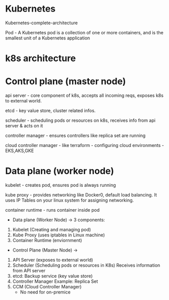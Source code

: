 # Kubernetes
Kubernetes-complete-architecture

Pod - A Kubernetes pod is a collection of one or more containers, and is the smallest unit of a Kubernetes application

# **k8s architecture**

# Control plane (master node)
  api server - core component of k8s, accepts all incoming  reqs, exposes k8s to external world. 
  
  etcd - key value store, cluster related infos.
  
  scheduler - scheduling pods or resources on k8s, receives info from api server & acts on it
  
  controller manager - ensures controllers like replica set are running
  
  cloud controller manager - like terraform - configuring cloud environments - EKS,AKS,GKE

# Data plane (worker node)
  kubelet - creates pod, ensures pod is always running 
  
  kube proxy - provides networking like Docker0, default load balancing. It uses IP Tables on your linux system for assigning networking.
  
  container runtime - runs container inside pod

- Data plane (Worker Node) → 3 components:
1) Kubelet (Creating and managing  pod)
2) Kube Proxy (uses iptables in Linux machine)
3) Container Runtime (enviornment)
- Control Plane (Master Node) → 
1) API Server (exposes to external world)
2) Scheduler (Scheduling pods or resources in K8s)
Receives information from API server
3) etcd: Backup service (key value store)
4) Controller Manager 
Example: Replica Set
5) CCM (Cloud Controller Manager)
    - No need for on-premice
